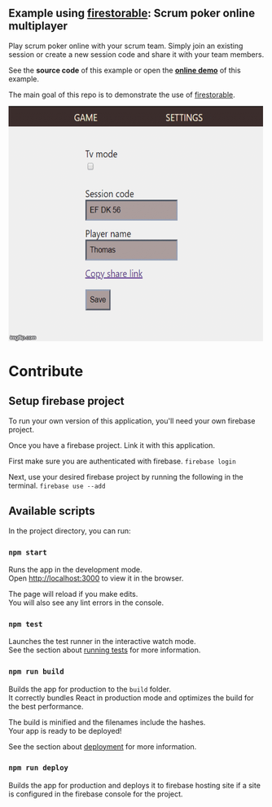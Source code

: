 ## Example using [firestorable](https://github.com/thdk/firestorable): Scrum poker online multiplayer

Play scrum poker online with your scrum team. Simply join an existing session or create a new session code and share it with your team members.

See the **source code** of this example or open the [**online demo**](https://scrum-poker-31315.web.app/) of this example.

The main goal of this repo is to demonstrate the use of [firestorable](https://github.com/thdk/firestorable).

![screensot](images/screenshots.gif)

# Contribute

## Setup firebase project
To run your own version of this application, you'll need your own firebase project.

Once you have a firebase project. Link it with this application.

First make sure you are authenticated with firebase.
`firebase login`

Next, use your desired firebase project by running the following in the terminal.
`firebase use --add`

## Available scripts

In the project directory, you can run:

### `npm start`

Runs the app in the development mode.<br />
Open [http://localhost:3000](http://localhost:3000) to view it in the browser.

The page will reload if you make edits.<br />
You will also see any lint errors in the console.

### `npm test`

Launches the test runner in the interactive watch mode.<br />
See the section about [running tests](https://facebook.github.io/create-react-app/docs/running-tests) for more information.

### `npm run build`

Builds the app for production to the `build` folder.<br />
It correctly bundles React in production mode and optimizes the build for the best performance.

The build is minified and the filenames include the hashes.<br />
Your app is ready to be deployed!

See the section about [deployment](https://facebook.github.io/create-react-app/docs/deployment) for more information.

### `npm run deploy`

Builds the app for production and deploys it to firebase hosting site if a site is configured in the firebase console for the project.